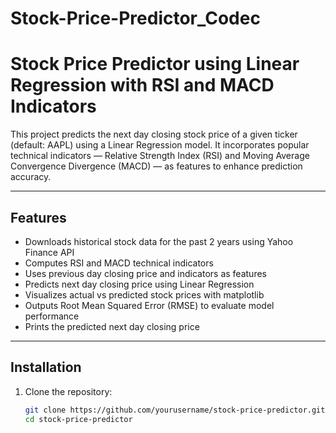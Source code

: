 # Stock-Price-Predictor_Codec
# Stock Price Predictor using Linear Regression with RSI and MACD Indicators

This project predicts the next day closing stock price of a given ticker (default: AAPL) using a Linear Regression model. It incorporates popular technical indicators — Relative Strength Index (RSI) and Moving Average Convergence Divergence (MACD) — as features to enhance prediction accuracy.

---

## Features

- Downloads historical stock data for the past 2 years using Yahoo Finance API
- Computes RSI and MACD technical indicators
- Uses previous day closing price and indicators as features
- Predicts next day closing price using Linear Regression
- Visualizes actual vs predicted stock prices with matplotlib
- Outputs Root Mean Squared Error (RMSE) to evaluate model performance
- Prints the predicted next day closing price

---

## Installation

1. Clone the repository:
   ```bash
   git clone https://github.com/yourusername/stock-price-predictor.git
   cd stock-price-predictor
